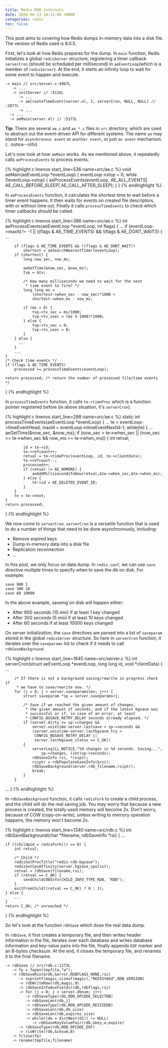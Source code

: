 ```yaml
---
title: Redis RDB internals
date: 2020-06-13 10:11:00 +0800
categories: redis
toc: false
---
```


This post aims to covering how Redis dumps in-memory data into a disk file.  The
version of Redis used is 6.0.5.

First, let's look at how Redis prepares for the dump. In `main` function, Redis
initializes a global `redisServer` structure, registering a timer callback
`serverCron` (should be scheduled per millisecond) in `aeEventLoop`(which is a
member of `redisServer`). At the end, it starts an infinity loop to wait for
some event to happen and execute.

```
-> main // src/server.c:4967L
   -> ...
   -> initServer // :5126L
      -> ...
      -> aeCreateTimeEvent(server.el, 1, serverCron, NULL, NULL) // :2877L
      -> ...
  -> ...
  -> aeMain(server.el) // :5173L
```

**Tip:** There are several `ae.c` and `ae_*.c` files in `src` directory, which are
used to abstract out the event-driven API for different systems. The name `ae`
may stand for `asynchronous event` or `another event`, or just `an event`
mechanism.
{: .notice--info}

Let's now look at how `aeMain` works. As we mentioned above, it repeatedly calls
`aeProcessEvents` to process events.

{% highlight c linenos start_line=536 name=src/ae.c %}
void aeMain(aeEventLoop *eventLoop) {
    eventLoop->stop = 0;
    while (!eventLoop->stop) {
        aeProcessEvents(eventLoop, AE_ALL_EVENTS|
                                   AE_CALL_BEFORE_SLEEP|
                                   AE_CALL_AFTER_SLEEP);
    }
}
{% endhighlight %}

In `aeProcessEvents` function, it calculates the shortest time to wait before a
timer event happens. It then waits for events on created file descriptors, with
or without time out. Finally it calls `processTimeEvents` to check which timer
callbacks should be called.

{% highlight c linenos start_line=386 name=src/ae.c %}
int aeProcessEvents(aeEventLoop *eventLoop, int flags)
{
    ...
    if (eventLoop->maxfd != -1 ||
        ((flags & AE_TIME_EVENTS) && !(flags & AE_DONT_WAIT))) {
        ...

        if (flags & AE_TIME_EVENTS && !(flags & AE_DONT_WAIT))
            shortest = aeSearchNearestTimer(eventLoop);
        if (shortest) {
            long now_sec, now_ms;

            aeGetTime(&now_sec, &now_ms);
            tvp = &tv;

            /* How many milliseconds we need to wait for the next
             * time event to fire? */
            long long ms =
                (shortest->when_sec - now_sec)*1000 +
                shortest->when_ms - now_ms;

            if (ms > 0) {
                tvp->tv_sec = ms/1000;
                tvp->tv_usec = (ms % 1000)*1000;
            } else {
                tvp->tv_sec = 0;
                tvp->tv_usec = 0;
            }
        } else {
          ...
        }
        ...
    }
    /* Check time events */
    if (flags & AE_TIME_EVENTS)
        processed += processTimeEvents(eventLoop);

    return processed; /* return the number of processed file/time events */
}
{% endhighlight %}

In `processTimeEvents` function, it calls `te->timeProc` which is a function
pointer registered before (in above situation, it's `serverCron`).

{% highlight c linenos start_line=288 name=src/ae.c %}
static int processTimeEvents(aeEventLoop *eventLoop) {
    ...
    te = eventLoop->timeEventHead;
    maxId = eventLoop->timeEventNextId-1;
    while(te) {
        ...
        aeGetTime(&now_sec, &now_ms);
        if (now_sec > te->when_sec ||
            (now_sec == te->when_sec && now_ms >= te->when_ms))
        {
            int retval;

            id = te->id;
            te->refcount++;
            retval = te->timeProc(eventLoop, id, te->clientData);
            te->refcount--;
            processed++;
            if (retval != AE_NOMORE) {
                aeAddMillisecondsToNow(retval,&te->when_sec,&te->when_ms);
            } else {
                te->id = AE_DELETED_EVENT_ID;
            }
        }
        te = te->next;
    }
    return processed;
}
{% endhighlight %}

We now come to `serverCron`. `serverCron` is a versatile function that is used
to do a number of things that need to be done asynchronously, including:

* Remove expired keys
* Dump in-memory data into a disk file
* Replication reconnection
* ...

In this post, we only focus on data dump. In `redis.conf`, we can use `save`
directive multiple times to specify when to save the db on disk. For example:

```
save 900 1
save 300 10
save 60 10000
```

In the above example, saveing on disk will happen either:

* After 900 seconds (15 min) if at least 1 key changed
* After 300 seconds (5 min) if at least 10 keys changed
* After 60 seconds if at least 10000 keys changed

On server initialization, the `save` directives are parsed into a list of
`saveparam` stored in the global `redisServer` structure. So here in
`serverCron` function, it iterates over the `saveparams` list to check if it
needs to call `rdbSaveBackground`.

{% highlight c linenos start_line=1845 name=src/server.c %}
int serverCron(struct aeEventLoop *eventLoop, long long id, void *clientData) {
    ...

        /* If there is not a background saving/rewrite in progress check if
         * we have to save/rewrite now. */
        for (j = 0; j < server.saveparamslen; j++) {
            struct saveparam *sp = server.saveparams+j;

            /* Save if we reached the given amount of changes,
             * the given amount of seconds, and if the latest bgsave was
             * successful or if, in case of an error, at least
             * CONFIG_BGSAVE_RETRY_DELAY seconds already elapsed. */
            if (server.dirty >= sp->changes &&
                server.unixtime-server.lastsave > sp->seconds &&
                (server.unixtime-server.lastbgsave_try >
                 CONFIG_BGSAVE_RETRY_DELAY ||
                 server.lastbgsave_status == C_OK))
            {
                serverLog(LL_NOTICE,"%d changes in %d seconds. Saving...",
                    sp->changes, (int)sp->seconds);
                rdbSaveInfo rsi, *rsiptr;
                rsiptr = rdbPopulateSaveInfo(&rsi);
                rdbSaveBackground(server.rdb_filename,rsiptr);
                break;
            }
        }

  ...
}
{% endhighlight %}

In `rdbSaveBackground` function, it calls `redisFork` to create a child process,
and the child will do the real saving job. You may worry that because a new
process is created, the totally used memory will become 2x. Don't worry, because
of COW (copy-on-write), unless writing to memory operation happens, the memory
won't become 2x.

{% highlight c linenos start_line=1340 name=src/rdb.c %}
int rdbSaveBackground(char *filename, rdbSaveInfo *rsi) {
    ...

    if ((childpid = redisFork()) == 0) {
        int retval;

        /* Child */
        redisSetProcTitle("redis-rdb-bgsave");
        redisSetCpuAffinity(server.bgsave_cpulist);
        retval = rdbSave(filename,rsi);
        if (retval == C_OK) {
            sendChildCOWInfo(CHILD_INFO_TYPE_RDB, "RDB");
        }
        exitFromChild((retval == C_OK) ? 0 : 1);
    } else {
        ...
    }
    return C_OK; /* unreached */
}
{% endhighlight %}

So let's look at the function `rdbSave` which dose the real data dump.

In `rdbSave`, it first creates a temporary file, and then writes header information in the
file, iterates over each database and writes database information and key-value
pairs into the file, finally appends `EOF` marker and an 8-bytes checksum. At
the end, it closes the temporary file, and renames it to the final filename.

```
-> rdbSave // src/rdb.c:1273L
   -> fp = fopen(tmpfile,"w");
   -> rdbSaveRio(&rdb,&error,RDBFLAGS_NONE,rsi)
      -> snprintf(magic,sizeof(magic),"REDIS%04d",RDB_VERSION)
      -> rdbWriteRaw(rdb,magic,9)
      -> rdbSaveInfoAuxFields(rdb,rdbflags,rsi)
      -> for (j = 0; j < server.dbnum; j++)
         -> rdbSaveType(rdb,RDB_OPCODE_SELECTDB)
         -> rdbSaveLen(rdb,j)
         -> rdbSaveType(rdb,RDB_OPCODE_RESIZEDB)
         -> rdbSaveLen(rdb,db_size)
         -> rdbSaveLen(rdb,expires_size)
         -> while((de = dictNext(di)) != NULL)
            -> rdbSaveKeyValuePair(rdb,&key,o,expire)
      -> rdbSaveType(rdb,RDB_OPCODE_EOF)
      -> rioWrite(rdb,&cksum,8)
   -> fclose(fp)
   -> rename(tmpfile,filename)
```

